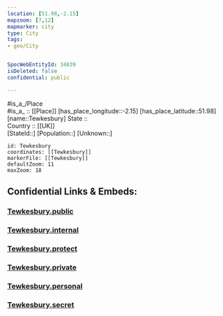 ```yaml
---
location: [51.98,-2.15] 
mapzoom: [7,12] 
mapmarker: city 
type: City
tags:
- geo/City


SpocWebEntityId: 34839
isDeleted: false
confidential: public

---
```

#is_a_/Place  
#is_a_ :: [[Place]] 
[has_place_longitude::-2.15] 
[has_place_latitude::51.98] 
[name::Tewkesbury] 
State ::  
Country :: [[UK]]  
[StateId::] 
[Population::] 
[Unknown::] 


```leaflet
id: Tewkesbury
coordinates: [[Tewkesbury]] 
markerFile: [[Tewkesbury]] 
defaultZoom: 11 
maxZoom: 18
```


## Confidential Links & Embeds: 

### [Tewkesbury.public](/_public/\Earth\Continent\Europe\Europe~North\UK\England\Regions~England\South_West_England\Gloucestershire\cities~Gloucestershire\Tewkesbury\cities~TewkesburyTewkesbury.public.md) 

### [Tewkesbury.internal](/_internal/\Earth\Continent\Europe\Europe~North\UK\England\Regions~England\South_West_England\Gloucestershire\cities~Gloucestershire\Tewkesbury\cities~TewkesburyTewkesbury.internal.md) 

### [Tewkesbury.protect](/_protect/\Earth\Continent\Europe\Europe~North\UK\England\Regions~England\South_West_England\Gloucestershire\cities~Gloucestershire\Tewkesbury\cities~TewkesburyTewkesbury.protect.md) 

### [Tewkesbury.private](/_private/\Earth\Continent\Europe\Europe~North\UK\England\Regions~England\South_West_England\Gloucestershire\cities~Gloucestershire\Tewkesbury\cities~TewkesburyTewkesbury.private.md) 

### [Tewkesbury.personal](/_personal/\Earth\Continent\Europe\Europe~North\UK\England\Regions~England\South_West_England\Gloucestershire\cities~Gloucestershire\Tewkesbury\cities~TewkesburyTewkesbury.personal.md) 

### [Tewkesbury.secret](/_secret/\Earth\Continent\Europe\Europe~North\UK\England\Regions~England\South_West_England\Gloucestershire\cities~Gloucestershire\Tewkesbury\cities~TewkesburyTewkesbury.secret.md)

